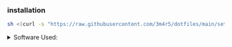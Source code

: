 ### installation
```sh
sh <(curl -s "https://raw.githubusercontent.com/3m4r5/dotfiles/main/setup.sh")
```
<details><summary>Software Used:</summary> <!--with [hyprexpo](https://github.com/hyprwm/hyprland-plugins/tree/main/hyprexpo) plugin.-->

- OS: [Fedora](https://fedoraproject.org/)
- Terminal: [kitty](https://sw.kovidgoyal.net/kitty/)
- WM: [Hyprland](https://hyprland.org/)
- Authentication Agent: [hyprpolkitagent](https://wiki.hyprland.org/Hypr-Ecosystem/hyprpolkitagent/)
- Bar: [Waybar](https://github.com/Alexays/Waybar)
- Notification Manager: [SwayNotificationCenter](https://github.com/ErikReider/SwayNotificationCenter)
- Browser: [Zen](https://zen-browser.app/)
- File Manager: [Yazi](https://yazi-rs.github.io/)
- Opener: [Junction](https://github.com/sonnyp/Junction)
- Screenshot: [Flameshot](https://github.com/flameshot-org/flameshot)
- Menus:
  - [rofi-wayland](https://github.com/lbonn/rofi)
  - [launcher & powermenu](https://github.com/adi1090x/rofi)
- Emoji Picker: [Rofimoji](https://github.com/fdw/rofimoji)
- Clipboard Manager:
    - [cliphist](https://github.com/sentriz/cliphist)
    - [nwg-clipman](https://github.com/nwg-piotr/nwg-clipman)
- System Monitor: [Btop](https://github.com/aristocratos/btop)
- Network Manager: [network-manager-applet](https://gitlab.gnome.org/GNOME/network-manager-applet)
- Bluetooth Manager: [Blueman](https://github.com/blueman-project/blueman)
- Video Player: [mpv](https://mpv.io/)
- Image Viewer: [imv](https://sr.ht/~exec64/imv/)
- Document Viewer: [zathura](https://pwmt.org/projects/zathura/)
- Keyboard Remapper: [Kanata](https://github.com/jtroo/kanata)
- Fonts:
  - [Nerd Fonts Symbols](https://www.nerdfonts.com/)
  - [Apple Color Emoji for Linux](https://github.com/samuelngs/apple-emoji-linux)
</details>